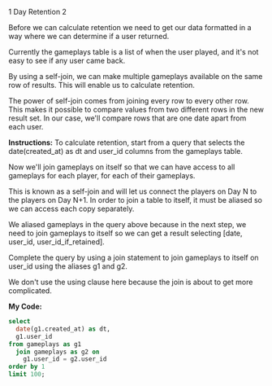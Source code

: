 1 Day Retention 2

Before we can calculate retention we need to get our data formatted in a way where we can determine if a user returned.

Currently the gameplays table is a list of when the user played, and it's not easy to see if any user came back.

By using a self-join, we can make multiple gameplays available on the same row of results. This will enable us to calculate retention.

The power of self-join comes from joining every row to every other row. This makes it possible to compare values from two different rows in the new result set. In our case, we'll compare rows that are one date apart from each user.

**Instructions:**
To calculate retention, start from a query that selects the date(created_at) as dt and user_id columns from the gameplays table.

Now we'll join gameplays on itself so that we can have access to all gameplays for each player, for each of their gameplays.

This is known as a self-join and will let us connect the players on Day N to the players on Day N+1. In order to join a table to itself, it must be aliased so we can access each copy separately.

We aliased gameplays in the query above because in the next step, we need to join gameplays to itself so we can get a result selecting [date, user_id, user_id_if_retained].

Complete the query by using a join statement to join gameplays to itself on user_id using the aliases g1 and g2.

We don't use the using clause here because the join is about to get more complicated.

**My Code:**
```sql
select
  date(g1.created_at) as dt,
  g1.user_id
from gameplays as g1
  join gameplays as g2 on
    g1.user_id = g2.user_id
order by 1
limit 100;
```
